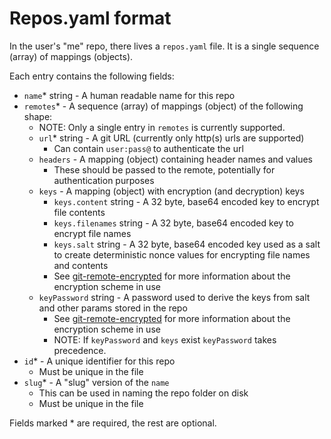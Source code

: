 # Repos.yaml format

In the user's "me" repo, there lives a `repos.yaml` file. It is a single
sequence (array) of mappings (objects).

Each entry contains the following fields:

- `name`\* string - A human readable name for this repo
- `remotes`\* - A sequence (array) of mappings (object) of the following shape:
  - NOTE: Only a single entry in `remotes` is currently supported.
  - `url`\* string - A git URL (currently only http(s) urls are supported)
    - Can contain `user:pass@` to authenticate the url
  - `headers` - A mapping (object) containing header names and values
    - These should be passed to the remote, potentially for authentication
      purposes
  - `keys` - A mapping (object) with encryption (and decryption) keys
    - `keys.content` string - A 32 byte, base64 encoded key to encrypt file contents
    - `keys.filenames` string - A 32 byte, base64 encoded key to encrypt file names
    - `keys.salt` string - A 32 byte, base64 encoded key used as a salt to create
      deterministic nonce values for encrypting file names and contents
    - See
      [git-remote-encrypted](https://github.com/GenerousLabs/git-remote-encrypted/)
      for more information about the encryption scheme in use
  - `keyPassword` string - A password used to derive the keys from salt and
    other params stored in the repo
    - See
      [git-remote-encrypted](https://github.com/GenerousLabs/git-remote-encrypted/)
      for more information about the encryption scheme in use
    - NOTE: If `keyPassword` and `keys` exist `keyPassword` takes precedence.
- `id`\* - A unique identifier for this repo
  - Must be unique in the file
- `slug`\* - A "slug" version of the `name`
  - This can be used in naming the repo folder on disk
  - Must be unique in the file

Fields marked \* are required, the rest are optional.
